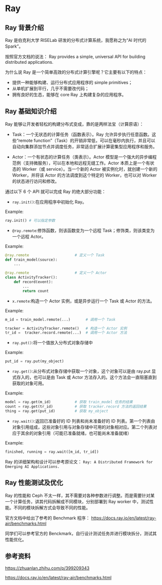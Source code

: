 # Ray

## Ray 背景介绍

Ray 是伯克利大学 RISELab 研发的分布式计算系统，我愿称之为“AI 时代的 Spark”。

按照官方文档的说法：
Ray provides a simple, universal API for building distributed applications.

为什么说 Ray 是一个简单高效的分布式计算引擎呢？它主要有以下的特点：

- 提供一种能够构建、运行分布式应用程序的 simple primitives；
- 从单机扩展到平行，几乎不需要改代码；
- 拥有良好的生态，能够在 core Ray 上构建复杂的应用程序。

## Ray 基础知识介绍

Ray 能够让开发者轻松的构建分布式变成，靠的是两样法宝（计算原语）：

- Task：一个无状态的计算任务（函数表示）。Ray 允许异步执行任意函数。这些“remote function”（Task）的开销非常低，可以在毫秒内执行，并且可以自动向集群添加节点并调度任务，非常适合扩展计算密集型应用程序和服务。

- Actor：一个有状态的计算任务（类表示）。Actor 模型是一个强大的异步编程范例（支持微服务），可以在本地和远程无缝工作。Actor 本质上是一个有状态的 Worker（或 service）。当一个新的 Actor 被实例化时，就创建一个新的 Worker，并将该 Actor 的方法调度到这个特定的 Worker，也可以对 Worker 的状态进行访问和修改。

通过以下 6 个 API 就可以完成 Ray 的绝大部分功能：

- `ray.init()`:在应用程序中初始化 Ray。

Example:

```python
ray.init() # 可以指定参数
```

- `@ray.remote`:修饰函数，则该函数变为一个远程 Task；修饰类，则该类变为一个远程 Actor。

Example:

```python
@ray.remote                     # 定义一个 Task
def train_model(source):
    ...

@ray.remote                     # 定义一个 Actor
class ActivityTracker():
    def record(event):
        ...
        return count
```

- `x.remote`:构造一个 Actor 实例，或是异步运行一个 Task 或 Actor 的方法。

Example:

```python
m_id = train_model.remote(...)       # 调用一个 Task

tracker = ActivityTracker.remote()   # 构造一个 Actor 实例
tr_id =  tracker.record.remote(...)  # 调用一个 Actor 方法
```

- `ray.put()`:将一个值放入分布式对象存储中

Example:

```python
put_id = ray.put(my_object)
```

- `ray.get()`:从分布式对象存储中获取一个对象，这个对象可以是由 ray.put 显式存入的，也可以是由 Task 或 Actor 方法存入的。这个方法会一直阻塞直到获取的对象可用。

Example:

```python
model = ray.get(m_id)           # 获取 train_model 任务的结果
count = ray.get(tr_id)          # 获取 tracker.record 方法的返回结果
thing = ray.get(put_id)         # 获取 my_object
```

- `ray.wait()`:返回已准备好的 ID 列表和尚未准备好的 ID 列表。第一个列表由对象引用组成，这些对象引用与对象存储中可用的对象相对应。第二个列表对应于其余的对象引用（可能已准备就绪，也可能尚未准备就绪）

Example:

```python
finished, running = ray.wait([m_id, tr_id])
```

Ray 的详细架构和设计可以参考原论文：
`Ray: A Distributed Framework for Emerging AI Applications.`

## Ray 性能测试及优化

Ray 的性能和 Ceph 不太一样，其不需要对各种参数进行调整。而是需要针对某一个计算任务，讲其代码拆解成不同模块，分别部署到 Ray worker 中，测试性能。不同的模块拆解方式会导致不同的性能。

官方文档中给出了参考的 Benchmark 程序：
https://docs.ray.io/en/latest/ray-air/benchmarks.html

同学们可以参考官方的 Benckmark，自行设计测试任务并进行模块拆分，测试其性能优化。

## 参考资料

https://zhuanlan.zhihu.com/p/399209343

https://docs.ray.io/en/latest/ray-air/benchmarks.html